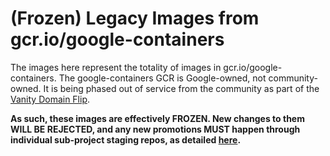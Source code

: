 # (Frozen) Legacy Images from gcr.io/google-containers

The images here represent the totality of images in gcr.io/google-containers.
The google-containers GCR is Google-owned, not community-owned. It is being
phased out of service from the community as part of the [Vanity Domain
Flip][VDF].

**As such, these images are effectively FROZEN. New changes to them WILL BE
REJECTED, and any new promotions MUST happen through individual sub-project
staging repos, as detailed [here][staging-repos].**

[staging-repos]: /k8s.gcr.io/README.md#staging-repos
[VDF]: /k8s.gcr.io/Vanity-Domain-Flip.md
